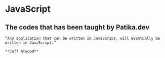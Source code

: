 # JavaScript
## The codes that has been taught by Patika.dev
``` 
“Any application that can be written in JavaScript, will eventually be written in JavaScript.”
                                                                            **Jeff Atwood** 
```
